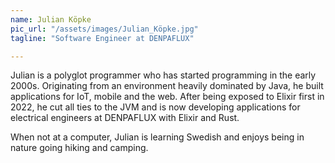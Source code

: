 ```yaml
---
name: Julian Köpke
pic_url: "/assets/images/Julian_Köpke.jpg"
tagline: "Software Engineer at DENPAFLUX"

---
```

Julian is a polyglot programmer who has started programming in the early 2000s. Originating from an environment heavily dominated by Java, he built applications for IoT, mobile and the web. After being exposed to Elixir first in 2022, he cut all ties to the JVM and is now developing applications for electrical engineers at DENPAFLUX with Elixir and Rust.

When not at a computer, Julian is learning Swedish and enjoys being in nature going hiking and camping.
